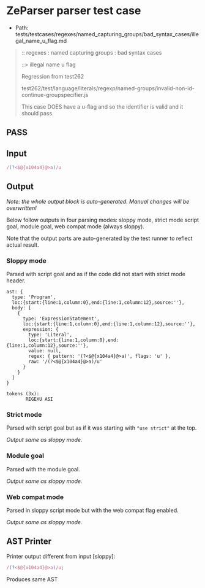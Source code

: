 # ZeParser parser test case

- Path: tests/testcases/regexes/named_capturing_groups/bad_syntax_cases/illegal_name_u_flag.md

> :: regexes : named capturing groups : bad syntax cases
>
> ::> illegal name u flag
>
> Regression from test262
>
> test262/test/language/literals/regexp/named-groups/invalid-non-id-continue-groupspecifier.js
>
> This case DOES have a u-flag and so the identifier is valid and it should pass.

## PASS

## Input

`````js
/(?<$@{x104a4}@>a)/u
`````

## Output

_Note: the whole output block is auto-generated. Manual changes will be overwritten!_

Below follow outputs in four parsing modes: sloppy mode, strict mode script goal, module goal, web compat mode (always sloppy).

Note that the output parts are auto-generated by the test runner to reflect actual result.

### Sloppy mode

Parsed with script goal and as if the code did not start with strict mode header.

`````
ast: {
  type: 'Program',
  loc:{start:{line:1,column:0},end:{line:1,column:12},source:''},
  body: [
    {
      type: 'ExpressionStatement',
      loc:{start:{line:1,column:0},end:{line:1,column:12},source:''},
      expression: {
        type: 'Literal',
        loc:{start:{line:1,column:0},end:{line:1,column:12},source:''},
        value: null,
        regex: { pattern: '(?<$@{x104a4}@>a)', flags: 'u' },
        raw: '/(?<$@{x104a4}@>a)/u'
      }
    }
  ]
}

tokens (3x):
       REGEXU ASI
`````

### Strict mode

Parsed with script goal but as if it was starting with `"use strict"` at the top.

_Output same as sloppy mode._

### Module goal

Parsed with the module goal.

_Output same as sloppy mode._

### Web compat mode

Parsed in sloppy script mode but with the web compat flag enabled.

_Output same as sloppy mode._

## AST Printer

Printer output different from input [sloppy]:

````js
/(?<$@{x104a4}@>a)/u;
````

Produces same AST
